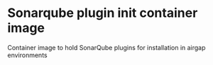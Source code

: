# Sonarqube plugin init container image

Container image to hold SonarQube plugins for installation in airgap environments
